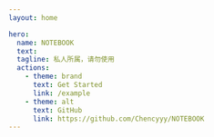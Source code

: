 ```yaml
---
layout: home

hero:
  name: NOTEBOOK
  text: 
  tagline: 私人所属，请勿使用
  actions:
    - theme: brand
      text: Get Started
      link: /example
    - theme: alt
      text: GitHub
      link: https://github.com/Chencyyy/NOTEBOOK
---
```

